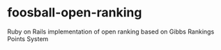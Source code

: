 # foosball-open-ranking
Ruby on Rails implementation of open ranking based on Gibbs Rankings Points System
